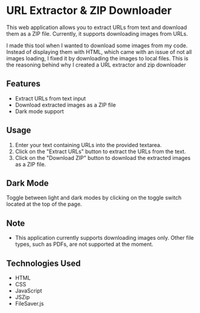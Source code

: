 # URL Extractor & ZIP Downloader

This web application allows you to extract URLs from text and download them as a ZIP file. Currently, it supports downloading images from URLs.

I made this tool when I wanted to download some images from my code. Instead of displaying them with HTML, which came with an issue of not all images loading, I fixed it by downloading the images to local files. This is the reasoning behind why I created a URL extractor and zip downloader

## Features

- Extract URLs from text input
- Download extracted images as a ZIP file
- Dark mode support

## Usage

1. Enter your text containing URLs into the provided textarea.
2. Click on the "Extract URLs" button to extract the URLs from the text.
3. Click on the "Download ZIP" button to download the extracted images as a ZIP file.

## Dark Mode

Toggle between light and dark modes by clicking on the toggle switch located at the top of the page.

## Note

- This application currently supports downloading images only. Other file types, such as PDFs, are not supported at the moment.

## Technologies Used

- HTML
- CSS
- JavaScript
- JSZip
- FileSaver.js


